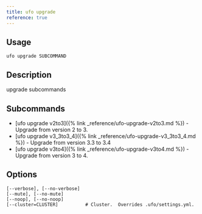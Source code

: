 ```yaml
---
title: ufo upgrade
reference: true
---
```


## Usage

    ufo upgrade SUBCOMMAND

## Description

upgrade subcommands

## Subcommands

* [ufo upgrade v2to3]({% link _reference/ufo-upgrade-v2to3.md %}) - Upgrade from version 2 to 3.
* [ufo upgrade v3_3to3_4]({% link _reference/ufo-upgrade-v3_3to3_4.md %}) - Upgrade from version 3.3 to 3.4
* [ufo upgrade v3to4]({% link _reference/ufo-upgrade-v3to4.md %}) - Upgrade from version 3 to 4.

## Options

```
[--verbose], [--no-verbose]  
[--mute], [--no-mute]        
[--noop], [--no-noop]        
[--cluster=CLUSTER]          # Cluster.  Overrides .ufo/settings.yml.
```

